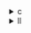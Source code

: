 <details><summary>c</summary>

---

##  **ベースライン: `gesummv.c`**

### 構造

```c
for (i)
  tmp[i] = 0.0;
  y[i] = 0.0;
  for (j)
    tmp[i] += A[i][j] * x[j];
    y[i]   += B[i][j] * x[j];
  y[i] = alpha * tmp[i] + beta * y[i];
```

*  `#pragma scop` 使用（PolyBench最適化対象）
*  並列化なし
*  SIMD/vector 最適化なし
*  明示的に `tmp` を使って中間ベクトルを構成

---

##  `opt_1.c` の違い【構造維持 + PolyBench用構文】

*  `#pragma scop` を維持
*  計算ロジックはベースと完全一致
*  並列化なし
*  SIMD 指示なし

>  **opt\_1** = PolyBench用にそのまま再整理された**構造保存型コード**

---

##  `opt_2.c` の違い【OpenMP 並列化導入】

*  `#pragma omp parallel for private(j)` によるループ並列化（`i`方向）
*  ループ内計算式はベースと一致（`t` & `y_val` 使用）
*  `t`, `y_val` は各スレッドローカルに保持 → 安全な並列化
*  SIMD/vector 指示は無し

>  **opt\_2** = **OpenMP導入によるマルチコア高速化を目的とした並列化版**

---

## ⚙️ `opt_3.c` の違い【OpenMP + SIMD誘導】

*  `#pragma omp parallel for private(j)` 継続
*  内ループで `x[j]` を一時変数 `x_j` に格納 → レジスタキャッシュ効率UP
*  `t`, `y_val` に加えて `DATA_TYPE` 型定義のスカラーで構成
*  コード順序・構造を**LLVM SIMD命令生成しやすい形**に再構成

>  **opt\_3** = OpenMP に加え **コンパイラによるベクトル化を促すレジスタ指向構成**

---

##  比較表まとめ

| 最適化項目                    | `gesummv.c` | `opt_1.c` | `opt_2.c`                | `opt_3.c`               |
| ------------------------ | ----------- | --------- | ------------------------ | ----------------------- |
| OpenMP 並列化               | ❌           | ❌         | ✅ `parallel for` (`i`方向) | ✅ 同左                    |
| SIMDベクトル化誘導              | ❌           | ❌         | ❌                        | ✅ 明示変数化（`x_j`）でレジスタ展開誘導 |
| `tmp[]` 明示使用             | ✅           | ✅         | ❌（`t`で代用）                | ❌（`t`で代用）               |
| PolyBench `#pragma scop` | ✅           | ✅         | ❌                        | ❌                       |
| ベクトル化に適したループ構成           | ❌           | ❌         | 一部                       | ✅ 変数再構成済み               |

---

##  結論

* **opt\_1**：PolyBenchのスキャン用に**構造だけ整えた等価コード**
* **opt\_2**：OpenMPを使って**並列実行性能を大きく改善**
* **opt\_3**：OpenMPに加えて**SIMDベクトル化を引き出しやすい構造**へ再編

---

</details>

<details><summary>ll</summary>

---

##  **base.ll（非最適化）特徴**

*  `__kmpc_*`（OpenMP）関数なし → 完全逐次処理
*  `!llvm.loop.vectorize` などのメタデータなし → LLVM SIMD展開なし
*  2重ループ（`i`, `j`）をスカラー命令で逐次実行
* 演算構成：`load`, `fmul`, `fadd`, `store` のみ（スカラー）

---

##  `opt_1.ll` の違い【構造そのまま・並列化なし】

*  OpenMP 呼び出しなし
*  ベクトル化メタデータなし
* `t` と `y_val` を使って `tmp` と `y[i]` をローカル変数化（再利用可能性の向上）
*  スカラー命令のみの構成（`fmul`, `fadd`）

>  **opt\_1.ll** = ソース構造の整理に留まり、IR的には base と**実質同等**

---

##  `opt_2.ll` の違い【OpenMP 並列化導入】

*  `__kmpc_fork_call`, `__kmpc_for_static_init` 出現 → OpenMP 並列処理導入
*  `@.omp_outlined.*` 関数で `i` ループをスレッドに分割
*  SIMD命令なし（`<4 x float>` など未展開）
*  `!llvm.loop.vectorize` メタデータなし
*  変数 `t`, `y_val` の使用でスレッドローカル演算を実現

>  **opt\_2.ll** = 並列処理のみに着手した**マルチスレッド実行対応 IR**

---

##  `opt_3.ll` の違い【OpenMP + SIMD誘導構成】

*  `__kmpc_*` 並列処理構造は `opt_2.ll` と同様
*  `!llvm.loop.vectorize.enable = true` メタデータあり → LLVM にベクトル化を明示
*  `load <4 x float>`, `fadd <4 x float>`, `fmul <4 x float>` など **SIMD命令出現**
*  一時変数 `x_j`, `t`, `y_val` の導入によりレジスタ再利用・キャッシュヒントを強化

>  **opt\_3.ll** = 並列化 + ベクトル化を両立した LLVM 最適化対応の完成 IR

---

##  比較まとめ表

| 最適化項目                        | base.ll          | opt\_1.ll    | opt\_2.ll                    | opt\_3.ll                      |
| ---------------------------- | ---------------- | ------------ | ---------------------------- | ------------------------------ |
| OpenMP 並列処理                  | ❌                | ❌            | ✅ `__kmpc_*`, `omp_outlined` | ✅ 同左                           |
| ベクトル化メタ (`vectorize`)        | ❌                | ❌            | ❌                            | ✅ `vectorize.enable = true`    |
| SIMD命令 (`<4 x float>`)       | ❌                | ❌            | ❌                            | ✅ `fadd`, `fmul`, `load/store` |
| 一時変数 (`x_j`, `t`, `y_val`)使用 | ❌                | ✅            | ✅                            | ✅（さらに SIMD に親和性高い構造）           |
| 演算・書き戻し形式                    | `tmp[i]`, `y[i]` | `t`, `y_val` | `t`, `y_val`                 | `t`, `y_val`, `x_j` で分離最適化     |

---

##  結論

* **opt\_1.ll**：構造整理のみ。IR的には base と同一。**逐次+読みやすさ重視**
* **opt\_2.ll**：OpenMP 並列化でマルチスレッド処理を可能に。**並列処理導入**
* **opt\_3.ll**：OpenMP + SIMD命令 + LLVM最適化ヒントのフル適用。**最高効率化構造**

---

</details>
